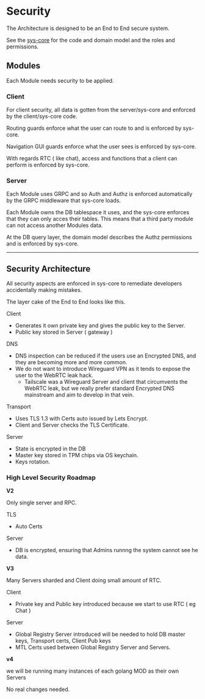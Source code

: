 # Security


The Architecture is designed to be an End to End secure system.

See the [sys-core](https://github.com/getcouragenow/packages/tree/master/sys-core) for the code and domain model and the roles and permissions.


## Modules

Each Module needs security to be applied.

### Client

For client security, all data is gotten from the server/sys-core and enforced by the client/sys-core code.

Routing guards enforce what the user can route to and is enforced by sys-core.

Navigation GUI guards enforce what the user sees is enforced by sys-core.

With regards RTC ( like chat), access and functions that a client can perform is enforced by sys-core.

### Server

Each Module uses GRPC and so Auth and Authz is enforced automatically by the GRPC middleware that sys-core loads.

Each Module owns the DB tablespace it uses, and the sys-core enforces that they can only acces their tables. This means that a third party module can not access another Modules data.

At the DB query layer, the domain model describes the Authz permissions and is enforced by sys-core.

---

## Security Architecture

All security aspects are enforced in sys-core to remediate developers accidentally making mistakes.

The layer cake of the End to End looks like this.

Client

- Generates it own private key and gives the public key to the Server.
- Public key stored in Server ( gateway )

DNS

- DNS inspection can be reduced if the users use an Encrypted DNS, and they are becoming more and more common.
- We do not want to introduce Wireguard VPN as it tends to expose the user to the WebRTC leak hack.
	- Tailscale was a Wireguard Server and client that circumvents the WebRTC leak, but we really prefer standard Encrypted DNS mainstream and aim to develop in that vein.

Transport

- Uses TLS 1.3 with Certs auto issued by Lets Encrypt.
- Client and Server checks the TLS Certificate.

Server 

- State is encrypted in the DB
- Master key stored in TPM chips via OS keychain.
- Keys rotation.


### High Level Security Roadmap

**V2**

Only single server and RPC.

TLS
- Auto Certs

Server
- DB is encrypted, ensuring that Admins runnng the system cannot see he data.

**V3**

Many Servers sharded and Client doing small amount of RTC.

Client

- Private key and Public key introduced because we start to use RTC ( eg Chat )

Server

- Global Registry Server introduced will be needed to hold DB master keys, Transport certs, Client Pub keys
- MTL Certs used between Global Registry Server and Servers.

**v4**

we will be running many instances of each golang MOD as their own Servers

No real changes needed.

